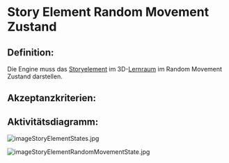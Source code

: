 # Story Element Random Movement Zustand


## Definition:

Die Engine muss das [Storyelement](Storyelement-GE.md) im 3D-[Lernraum](Lernraum-GE.md) im Random Movement Zustand darstellen.


## Akzeptanzkriterien:


## Aktivitätsdiagramm:

![imageStoryElementStates.jpg](imageStoryElementStates.jpg)

![imageStoryElementRandomMovementState.jpg](imageStoryElementRandomMovementState.jpg)


